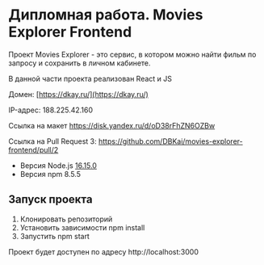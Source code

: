 # Дипломная работа. Movies Explorer Frontend

Проект Movies Explorer - это сервис, в котором можно найти фильм по запросу и сохранить в личном кабинете. 

В данной части проекта реализован React и JS

Домен: [https://dkay.ru/](https://dkay.ru/)

IP-адрес: 188.225.42.160

Ссылка на макет https://disk.yandex.ru/d/oD38rFhZN6OZBw

Ссылка на Pull Request 3: https://github.com/DBKai/movies-explorer-frontend/pull/2

- Версия Node.js [16.15.0](https://nodejs.org/download/release/v16.15.0/)
- Версия npm 8.5.5
## Запуск проекта
1. Клонировать репозиторий
2. Установить зависимости npm install
3. Запустить npm start

Проект будет доступен по адресу http://localhost:3000
